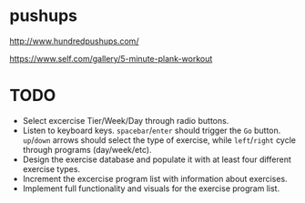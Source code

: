 # pushups


http://www.hundredpushups.com/

https://www.self.com/gallery/5-minute-plank-workout


# TODO

- Select excercise Tier/Week/Day through radio buttons.
- Listen to keyboard keys. `spacebar`/`enter` should trigger the `Go` button. `up`/`down` arrows should select the type of exercise, while `left`/`right` cycle through programs (day/week/etc).
- Design the exercise database and populate it with at least four different exercise types.
- Increment the excercise program list with information about exercises.
- Implement full functionality and visuals for the exercise program list.
